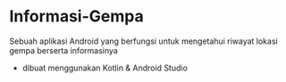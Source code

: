 # Informasi-Gempa

Sebuah aplikasi Android yang berfungsi untuk mengetahui riwayat lokasi gempa berserta informasinya 

- dibuat menggunakan Kotlin & Android Studio
